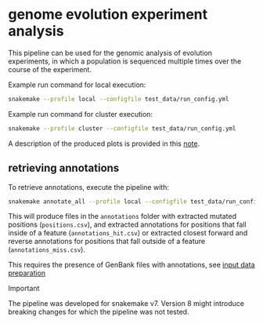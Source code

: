 # genome evolution experiment analysis

This pipeline can be used for the genomic analysis of evolution experiments, in which a population is sequenced multiple times over the course of the experiment.

Example run command for local execution:
```bash
snakemake --profile local --configfile test_data/run_config.yml
```

Example run command for cluster execution:
```bash
snakemake --profile cluster --configfile test_data/run_config.yml
```

A description of the produced plots is provided in this [note](notes/plot_description.md).

## retrieving annotations

To retrieve annotations, execute the pipeline with:
```bash
snakemake annotate_all --profile local --configfile test_data/run_config.yml
```
This will produce files in the `annotations` folder with extracted mutated positions (`positions.csv`), and extracted annotations for positions that fall inside of a feature (`annotations_hit.csv`) or extracted closest forward and reverse annotations for positions that fall outside of a feature (`annotations_miss.csv`).

This requires the presence of GenBank files with annotations, see [input data preparation](notes/input_data_preparation.md)

> [!IMPORTANT]  
> The pipeline was developed for snakemake v7. Version 8 might introduce breaking changes for which the pipeline was not tested.